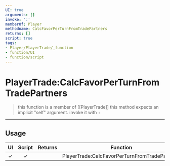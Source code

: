 ```yaml
---
UI: true
arguments: []
invoke: ':'
memberOf: Player
methodname: CalcFavorPerTurnFromTradePartners
returns: []
script: true
tags:
- Player/PlayerTrade/_function
- function/UI
- function/script
---
```

# PlayerTrade:CalcFavorPerTurnFromTradePartners
> this function is a member of [[PlayerTrade]]
> this method expects an implicit "self" argument. invoke it with `:`
-----
## Usage
|  UI | Script | Returns | Function | Arguments |
|:---:|:------:|-------:|:--------:|:---------|
|✓|✓||PlayerTrade:CalcFavorPerTurnFromTradePartners||
